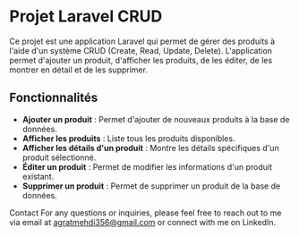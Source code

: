 # Projet Laravel CRUD

Ce projet est une application Laravel qui permet de gérer des produits à l'aide d'un système CRUD (Create, Read, Update, Delete). L'application permet d'ajouter un produit, d'afficher les produits, de les éditer, de les montrer en détail et de les supprimer.

## Fonctionnalités

- **Ajouter un produit** : Permet d'ajouter de nouveaux produits à la base de données.
- **Afficher les produits** : Liste tous les produits disponibles.
- **Afficher les détails d'un produit** : Montre les détails spécifiques d'un produit sélectionné.
- **Éditer un produit** : Permet de modifier les informations d'un produit existant.
- **Supprimer un produit** : Permet de supprimer un produit de la base de données.


Contact
For any questions or inquiries, please feel free to reach out to me via email at agratmehdi356@gmail.com or connect with me on LinkedIn.
